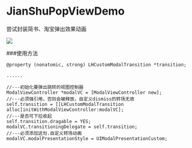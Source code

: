 # JianShuPopViewDemo
尝试封装简书、淘宝弹出效果动画

![](https://github.com/LinBling/JianShuPopViewDemo/blob/master/2016-02-03%2016_20_30.gif)

###使用方法

    @property (nonatomic, strong) LHCustomModalTransition *transition;
    
    ......
    
    //---初始化要弹出跳转的视图控制器
    ModalViewController *modalVC = [ModalViewController new];
    //---必须强引用，否则会被释放，自定义dismiss的转场无效
    self.transition = [[LHCustomModalTransition alloc]initWithModalViewController:modalVC];
    //---是否可下拉收起
    self.transition.dragable = YES;
    modalVC.transitioningDelegate = self.transition;
    //---必须添加这句.自定义转场动画
    modalVC.modalPresentationStyle = UIModalPresentationCustom;
